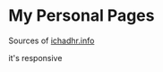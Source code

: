 <h1>My Personal Pages</h1>
<p>Sources of <a href="http://ichadhr.info/">ichadhr.info</a></p>
<p>it's responsive</p>
